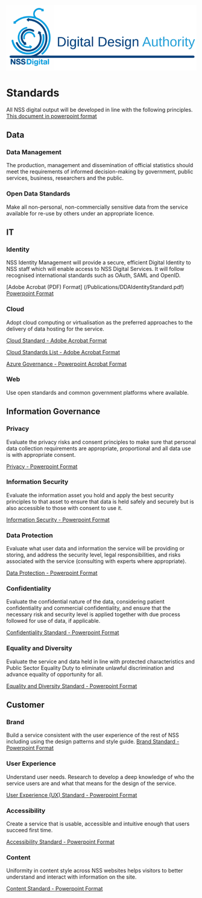 <img src="/images/DDAIdent.svg">

# Standards
All NSS digital output will be developed in line with the following principles.
[This document in powerpoint format](/Publications/NSS%20DDA%20Standards%20overview%20v4.pptx)

## Data
### Data Management
The production, management and dissemination of official statistics should meet the requirements of informed decision-making by government, public services, business, researchers and the public.

### Open Data Standards
Make all non-personal, non-commercially sensitive data from the service available for re-use by others under an appropriate licence.

## IT
### Identity
NSS Identity Management will provide a secure, efficient Digital Identity to NSS staff which will enable access to NSS Digital Services. It will follow recognised international standards such as OAuth, SAML and OpenID.

[Adobe Acrobat (PDF) Format] (/Publications/DDAIdentityStandard.pdf)  
[Powerpoint Format](/Publications/Identity%20Standard%200.1%20Rebrand.pptx)

### Cloud
Adopt cloud computing or virtualisation as the preferred approaches to the delivery of data hosting for the service.

[Cloud Standard - Adobe Acrobat Format](/Publications/Digital%20Design%20Authority_Cloud%20Standard%200.1.pptx?raw=true)

[Cloud Standards List - Adobe Acrobat Format](/Publications/CloudStandardsList_V1.0.pdf)

[Azure Governance - Powerpoint Acrobat Format](/Publications/NSS%20Azure%20Governance%20v02.docx?raw=true)

### Web
Use open standards and common government platforms where available.

## Information Governance
### Privacy
Evaluate the privacy risks and consent principles to make sure that personal data collection requirements are appropriate, proportional and all data use is with appropriate consent.

[Privacy - Powerpoint Format](/Publications/2017-11_DDA%20standard%20Privacy%20Rebrand.pptx)

### Information Security
Evaluate the information asset you hold and apply the best security principles to that asset to ensure that data is held safely and securely but is also accessible to those with consent to use it.

[Information Security - Powerpoint Format](/Publications/2017-11_DDA%20standard%20Information%20Security%20rebrand.pptx)

### Data Protection
Evaluate what user data and information the service will be providing or storing, and address the security level, legal responsibilities, and risks associated with the service (consulting with experts where appropriate).

[Data Protection - Powerpoint Format](/Publications/2017-11_DDA%20standard%20Data%20Protection%20rebrand.pptx)

### Confidentiality
Evaluate the confidential nature of the data, considering patient confidentiality and commercial confidentiality, and ensure that the necessary risk and security level is applied together with due process followed for use of data, if applicable.

[Confidentiality Standard - Powerpoint Format](/Publications/2017-11_DDA%20standard%20Confidentiality%20rebrand.pptx)

### Equality and Diversity
Evaluate the service and data held in line with protected characteristics and Public Sector Equality Duty to eliminate unlawful discrimination and advance equality of opportunity for all.

[Equality and Diversity Standard - Powerpoint Format](/Publications/2017-11_DDA%20standard%20ED%20(2)%20Rebrand.pptx)

## Customer
### Brand
Build a service consistent with the user experience of the rest of NSS including using the design patterns and style guide.
[Brand Standard - Powerpoint Format](/Publications/2017-12-07%20DDA%20Brand%20Standards%20v%202-1.pptx)

### User Experience
Understand user needs. Research to develop a deep knowledge of who the service users are and what that means for the design of the service.

[User Experience (UX) Standard - Powerpoint Format](/Publications/2017-09-11%20DDA%20UX%20Standards%20v%201.0%20rebrand.pptx?raw=true)

### Accessibility
Create a service that is usable, accessible and intuitive enough that users succeed first time.

[Accessibility Standard - Powerpoint Format](/Publications/2017-09-11%20DDA%20Accessibility%20Standards%20v%201.1%20rebrand.pptx?raw=true)

### Content
Uniformity in content style across NSS websites helps visitors to better understand and interact with information on the site.

[Content Standard - Powerpoint Format](/Publications/2018-01-11%20DDA%20Content%20Standards%20v2.pptx?raw=true)


